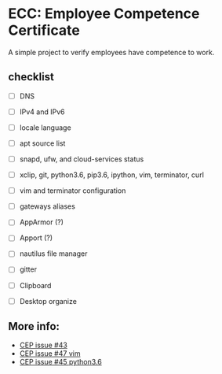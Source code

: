# ECC: Employee Competence Certificate

A simple project to verify employees have competence to work.

## checklist

- [ ] DNS
- [ ] IPv4 and IPv6
- [ ] locale language
- [ ] apt source list
- [ ] snapd, ufw, and cloud-services status
- [ ] xclip, git, python3.6, pip3.6, ipython, vim, terminator, curl
- [ ] vim and terminator configuration
- [ ] gateways aliases
- [ ] AppArmor (?)
- [ ] Apport (?)
- [ ] nautilus file manager
- [ ] gitter
- [ ] Clipboard
- [ ] Desktop organize


## More info:

* [CEP issue #43](https://github.com/Carrene/CEP/issues/43)
* [CEP issue #47 vim](https://github.com/Carrene/CEP/issues/47)
* [CEP issue #45 python3.6](https://github.com/Carrene/CEP/issues/45)
 
